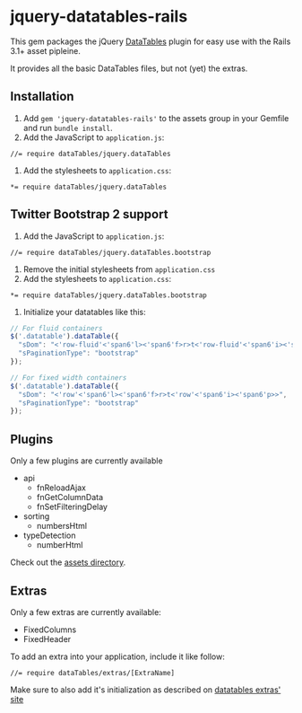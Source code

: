 # jquery-datatables-rails

This gem packages the jQuery [DataTables](http://datatables.net/) plugin for easy use with the Rails 3.1+ asset pipleine.

It provides all the basic DataTables files, but not (yet) the extras.

## Installation

1. Add `gem 'jquery-datatables-rails'` to the assets group in your Gemfile and run `bundle install`.
1. Add the JavaScript to `application.js`:

`//= require dataTables/jquery.dataTables`

1. Add the stylesheets to `application.css`:

`*= require dataTables/jquery.dataTables`

## Twitter Bootstrap 2 support

1. Add the JavaScript to `application.js`:

`//= require dataTables/jquery.dataTables.bootstrap`

1. Remove the initial stylesheets from `application.css`
1. Add the stylesheets to `application.css`:

`*= require dataTables/jquery.dataTables.bootstrap`

1. Initialize your datatables like this:

```javascript
// For fluid containers
$('.datatable').dataTable({
  "sDom": "<'row-fluid'<'span6'l><'span6'f>r>t<'row-fluid'<'span6'i><'span6'p>>",
  "sPaginationType": "bootstrap"
});

// For fixed width containers
$('.datatable').dataTable({
  "sDom": "<'row'<'span6'l><'span6'f>r>t<'row'<'span6'i><'span6'p>>",
  "sPaginationType": "bootstrap"
});
```

## Plugins

Only a few plugins are currently available

* api
  * fnReloadAjax
  * fnGetColumnData
  * fnSetFilteringDelay
* sorting
  * numbersHtml
* typeDetection
  * numberHtml

Check out the [assets directory][assets].

## Extras

Only a few extras are currently available:

* FixedColumns
* FixedHeader

To add an extra into your application, include it like follow:

`//= require dataTables/extras/[ExtraName]`

Make sure to also add it's initialization as described on [datatables extras' site][datatables_extras]


[assets]: https://github.com/rweng/jquery-datatables-rails/tree/master/vendor/assets/javascripts
[extras]: https://github.com/rweng/jquery-datatables-rails/tree/master/vendor/assets/javascripts/dataTables/extras
[datatables_extras]: http://datatables.net/extras/
